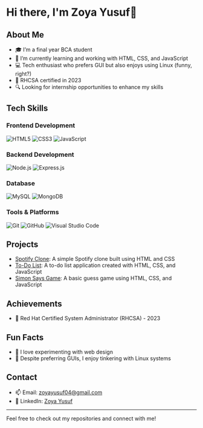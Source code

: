 # Hi there, I'm Zoya Yusuf👋

## About Me
- 🎓 I’m a final year BCA student
- 🌱 I’m currently learning and working with HTML, CSS, and JavaScript
- 💻 Tech enthusiast who prefers GUI but also enjoys using Linux (funny, right?)
- 📜 RHCSA certified in 2023
- 🔍 Looking for internship opportunities to enhance my skills

## Tech Skills

### Frontend Development
![HTML5](https://img.shields.io/badge/-HTML5-E34F26?style=flat-square&logo=html5&logoColor=white)
![CSS3](https://img.shields.io/badge/-CSS3-1572B6?style=flat-square&logo=css3)
![JavaScript](https://img.shields.io/badge/-JavaScript-F7DF1E?style=flat-square&logo=javascript&logoColor=black)

### Backend Development
![Node.js](https://img.shields.io/badge/-Node.js-339933?style=flat-square&logo=node.js&logoColor=white)
![Express.js](https://img.shields.io/badge/-Express.js-000000?style=flat-square&logo=express&logoColor=white)

### Database
![MySQL](https://img.shields.io/badge/-MySQL-4479A1?style=flat-square&logo=mysql&logoColor=white)
![MongoDB](https://img.shields.io/badge/-MongoDB-47A248?style=flat-square&logo=mongodb&logoColor=white)

### Tools & Platforms
![Git](https://img.shields.io/badge/-Git-F05032?style=flat-square&logo=git&logoColor=white)
![GitHub](https://img.shields.io/badge/-GitHub-181717?style=flat-square&logo=github)
![Visual Studio Code](https://img.shields.io/badge/-VS%20Code-007ACC?style=flat-square&logo=visual-studio-code&logoColor=white)


## Projects
- [Spotify Clone](https://github.com/ZoyaYusuf/SPOTIFY_CLONE): A simple Spotify clone built using HTML and CSS
- [To-Do List](https://github.com/ZoyaYusuf/TO-DO_LIST): A to-do list application created with HTML, CSS, and JavaScript
- [Simon Says Game](https://github.com/ZoyaYusuf/SIMONS_GAME): A basic guess game using HTML, CSS, and JavaScript

## Achievements
- 🏅 Red Hat Certified System Administrator (RHCSA) - 2023

## Fun Facts
- 🎨 I love experimenting with web design
- 🐧 Despite preferring GUIs, I enjoy tinkering with Linux systems

## Contact
- 📫 Email: [zoyayusuf04@gmail.com](mailto:zoyayusuf04@gmail.com)
- 💼 LinkedIn: [Zoya Yusuf](https://www.linkedin.com/in/zoya-yusuf-75b87b1a9/)

---

Feel free to check out my repositories and connect with me!
